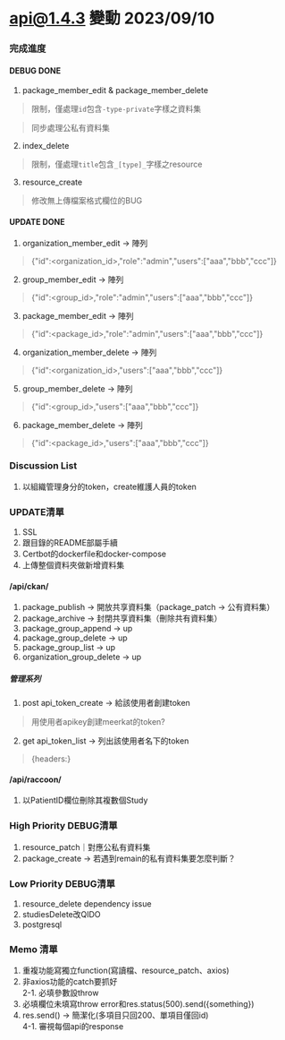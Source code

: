 # api@1.4.3 變動 2023/09/10

### 完成進度
#### DEBUG DONE
1. package_member_edit & package_member_delete
  > 限制，僅處理`id`包含`-type-private`字樣之資料集

  > 同步處理公私有資料集
2. index_delete
  > 限制，僅處理`title`包含`_[type]_`字樣之resource
3. resource_create
  > 修改無上傳檔案格式欄位的BUG

#### UPDATE DONE
1. organization_member_edit -> 陣列
  > {"id":<organization_id>,"role":"admin","users":["aaa","bbb","ccc"]}
2. group_member_edit -> 陣列
  > {"id":<group_id>,"role":"admin","users":["aaa","bbb","ccc"]}
3. package_member_edit -> 陣列
  > {"id":<package_id>,"role":"admin","users":["aaa","bbb","ccc"]}
4. organization_member_delete -> 陣列
  > {"id":<organization_id>,"users":["aaa","bbb","ccc"]}
5. group_member_delete -> 陣列
  > {"id":<group_id>,"users":["aaa","bbb","ccc"]}
6. package_member_delete -> 陣列
  > {"id":<package_id>,"users":["aaa","bbb","ccc"]}

### Discussion List
1. 以組織管理身分的token，create維護人員的token

### UPDATE清單
1. SSL<br>
2. 跟目錄的README部屬手續<br>
3. Certbot的dockerfile和docker-compose<br>
4. 上傳整個資料夾做新增資料集

#### /api/ckan/
1. package_publish -> 開放共享資料集（package_patch -> 公有資料集）<br>
2. package_archive -> 封閉共享資料集（刪除共有資料集）<br>
3. package_group_append -> up<br>
4. package_group_delete -> up<br>
5. package_group_list -> up<br>
6. organization_group_delete -> up<br>

##### 管理系列
1. post api_token_create -> 給該使用者創建token
  > 用使用者apikey創建meerkat的token?
2. get api_token_list -> 列出該使用者名下的token
  > {headers:<token>}

#### /api/raccoon/
1. 以PatientID欄位刪除其複數個Study<br>

### High Priority DEBUG清單
1. resource_patch｜對應公私有資料集
2. package_create -> 若遇到remain的私有資料集要怎麼判斷？

### Low Priority DEBUG清單
1. resource_delete dependency issue<br>
2. studiesDelete改QIDO<br>
3. postgresql<br>

### Memo 清單
1. 重複功能寫獨立function(寫讀檔、resource_patch、axios)<br>
2. 非axios功能的catch要抓好<br>
2-1. 必填參數設throw<br>
3. 必填欄位未填寫throw error和res.status(500).send({something})<br>
4. res.send() -> 簡潔化(多項目只回200、單項目僅回id)<br>
4-1. 審視每個api的response<br>